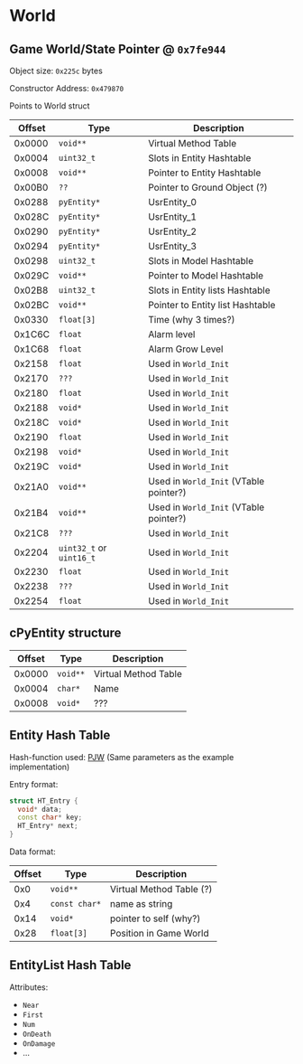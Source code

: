 # World

## Game World/State Pointer @ `0x7fe944`

Object size: `0x225c` bytes

Constructor Address: `0x479870`

Points to World struct


| Offset |           Type           |              Description               |
| ------ | ------------------------ | -------------------------------------- |
| 0x0000 | `void**`                 | Virtual Method Table                   |
| 0x0004 | `uint32_t`               | Slots in Entity Hashtable              |
| 0x0008 | `void**`                 | Pointer to Entity Hashtable            |
| 0x00B0 | `??`                     | Pointer to Ground Object (?)           |
| 0x0288 | `pyEntity*`              | UsrEntity_0                           |
| 0x028C | `pyEntity*`              | UsrEntity_1                           |
| 0x0290 | `pyEntity*`              | UsrEntity_2                           |
| 0x0294 | `pyEntity*`              | UsrEntity_3                           |
| 0x0298 | `uint32_t`               | Slots in Model Hashtable               |
| 0x029C | `void**`                 | Pointer to Model Hashtable             |
| 0x02B8 | `uint32_t`               | Slots in Entity lists Hashtable        |
| 0x02BC | `void**`                 | Pointer to Entity list Hashtable       |
| 0x0330 | `float[3]`               | Time (why 3 times?)                    |
| 0x1C6C | `float`                  | Alarm level                            |
| 0x1C68 | `float`                  | Alarm Grow Level                       |
| 0x2158 | `float`                  | Used in `World_Init`                   |
| 0x2170 | `???`                    | Used in `World_Init`                   |
| 0x2180 | `float`                  | Used in `World_Init`                   |
| 0x2188 | `void*`                  | Used in `World_Init`                   |
| 0x218C | `void*`                  | Used in `World_Init`                   |
| 0x2190 | `float`                  | Used in `World_Init`                   |
| 0x2198 | `void*`                  | Used in `World_Init`                   |
| 0x219C | `void*`                  | Used in `World_Init`                   |
| 0x21A0 | `void**`                 | Used in `World_Init` (VTable pointer?) |
| 0x21B4 | `void**`                 | Used in `World_Init` (VTable pointer?) |
| 0x21C8 | `???`                    | Used in `World_Init`                   |
| 0x2204 | `uint32_t` or `uint16_t` | Used in `World_Init`                   |
| 0x2230 | `float`                  | Used in `World_Init`                   |
| 0x2238 | `???`                    | Used in `World_Init`                   |
| 0x2254 | `float`                  | Used in `World_Init`                   |


## cPyEntity structure

Offset |   Type   |     Description
------ | -------- | --------------------
0x0000 | `void**` | Virtual Method Table
0x0004 | `char*`  | Name
0x0008 | `void*`  | ???


## Entity Hash Table

Hash-function used: [PJW](https://en.wikipedia.org/wiki/PJW_hash_function) (Same parameters as the example implementation)

Entry format:

```cpp
struct HT_Entry {
  void* data;
  const char* key;
  HT_Entry* next;
}
```

Data format:

Offset |     Type      |       Description
------ | ------------- | ------------------------
0x0    | `void**`      | Virtual Method Table (?)
0x4    | `const char*` | name as string
0x14   | `void*`       | pointer to self (why?)
0x28   | `float[3]`    | Position in Game World

## EntityList Hash Table

Attributes:
- `Near`
- `First`
- `Num`
- `OnDeath`
- `OnDamage`
- ...